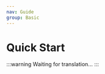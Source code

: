 ```yaml
---
nav: Guide
group: Basic
---
```


# Quick Start

<!-- prettier-ignore -->
:::warning
Waiting for translation...
:::
